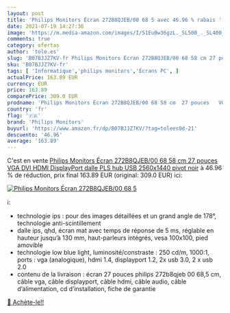 ```yaml
---
layout: post
title: 'Philips Monitors Écran 272B8QJEB/00 68 5 avec 46.96 % rabais '
date: 2021-07-19 14:27:36
image: 'https://m.media-amazon.com/images/I/51Eu0w36gzL._SL500_._SL400_.jpg'
comments: true
category: ofertas
author: 'tole.es'
slug: 'B07BJJZ7KV-fr Philips Monitors Écran 272B8QJEB/00 68 58 cm 27 pouces VGA...'
sku: 'B07BJJZ7KV-fr'
tags: [ 'Informatique','philips monitors','Écrans PC', ]
actualPrice: 163.89 EUR
currency: EUR
price: 163.89
comparePrice: 309.0 EUR
prodname: 'Philips Monitors Écran 272B8QJEB/00 68 58 cm  27 pouces   VGA  DVI  HDMI  DisplayPort  dalle PLS  hub USB  2560x1440  pivot  noir'
country: 'fr'
flag: '🇫🇷'
brand: 'Philips Monitors'
buyurl: 'https://www.amazon.fr/dp/B07BJJZ7KV/?tag=tolees0d-21'
descuento: '46.96'
average: '163.89'
---
```


C'est en vente [Philips Monitors Écran 272B8QJEB/00 68 58 cm  27 pouces   VGA  DVI  HDMI  DisplayPort  dalle PLS  hub USB  2560x1440  pivot  noir](https://www.amazon.fr/dp/B07BJJZ7KV/?tag=tolees0d-21)  à  46.96 % de réduction, prix final  163.89 EUR (original: 309.0 EUR) ici:

[![Philips Monitors Écran 272B8QJEB/00 68 5](https://m.media-amazon.com/images/I/51Eu0w36gzL._SL500_._SL400_.jpg)](https://www.amazon.fr/dp/B07BJJZ7KV/?tag=tolees0d-21)

ℹ️:

- technologie ips : pour des images détaillées et un grand angle de 178°, technologie anti-scintillement
- dalle ips, qhd, écran mat avec temps de réponse de 5 ms, réglable en hauteur jusqu’à 130 mm, haut-parleurs intégrés, vesa 100x100, pied amovible
- technologie low blue light, luminosité/constraste : 250 cd/m, 1000:1, ports : vga (analogique), hdmi 1.4, displayport 1.2, 2x usb 3.0, 2 x usb 2.0
- contenu de la livraison : écran 27 pouces philips 272b8qjeb 00 68,5 cm, câble vga, câble displayport, câble hdmi, câble audio, câble d’alimentation, cd d’installation, fiche de garantie

[🛒 Achète-le!!](https://www.amazon.fr/dp/B07BJJZ7KV/?tag=tolees0d-21)
